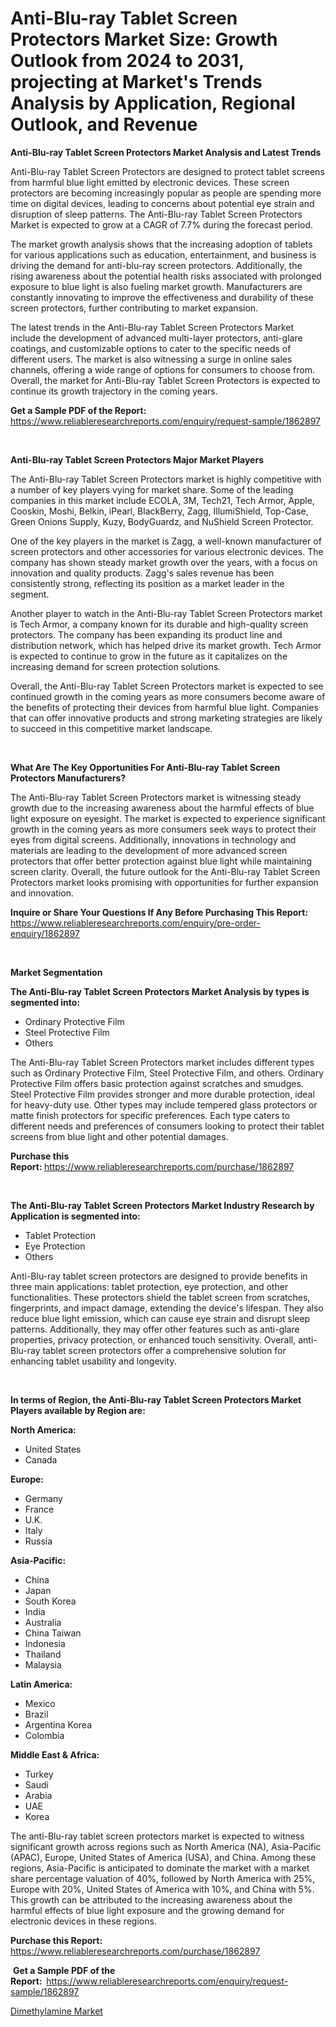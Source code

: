 <p><h1>Anti-Blu-ray Tablet Screen Protectors Market Size: Growth Outlook from 2024 to 2031, projecting at Market's Trends Analysis by Application, Regional Outlook, and Revenue</h1></p><p><strong>Anti-Blu-ray Tablet Screen Protectors Market Analysis and Latest Trends</strong></p>
<p><p>Anti-Blu-ray Tablet Screen Protectors are designed to protect tablet screens from harmful blue light emitted by electronic devices. These screen protectors are becoming increasingly popular as people are spending more time on digital devices, leading to concerns about potential eye strain and disruption of sleep patterns. The Anti-Blu-ray Tablet Screen Protectors Market is expected to grow at a CAGR of 7.7% during the forecast period.</p><p>The market growth analysis shows that the increasing adoption of tablets for various applications such as education, entertainment, and business is driving the demand for anti-blu-ray screen protectors. Additionally, the rising awareness about the potential health risks associated with prolonged exposure to blue light is also fueling market growth. Manufacturers are constantly innovating to improve the effectiveness and durability of these screen protectors, further contributing to market expansion.</p><p>The latest trends in the Anti-Blu-ray Tablet Screen Protectors Market include the development of advanced multi-layer protectors, anti-glare coatings, and customizable options to cater to the specific needs of different users. The market is also witnessing a surge in online sales channels, offering a wide range of options for consumers to choose from. Overall, the market for Anti-Blu-ray Tablet Screen Protectors is expected to continue its growth trajectory in the coming years.</p></p>
<p><strong>Get a Sample PDF of the Report:&nbsp;</strong> <a href="https://www.reliableresearchreports.com/enquiry/request-sample/1862897">https://www.reliableresearchreports.com/enquiry/request-sample/1862897</a></p>
<p>&nbsp;</p>
<p><strong>Anti-Blu-ray Tablet Screen Protectors Major Market Players</strong></p>
<p><p>The Anti-Blu-ray Tablet Screen Protectors market is highly competitive with a number of key players vying for market share. Some of the leading companies in this market include ECOLA, 3M, Tech21, Tech Armor, Apple, Cooskin, Moshi, Belkin, iPearl, BlackBerry, Zagg, IllumiShield, Top-Case, Green Onions Supply, Kuzy, BodyGuardz, and NuShield Screen Protector.</p><p>One of the key players in the market is Zagg, a well-known manufacturer of screen protectors and other accessories for various electronic devices. The company has shown steady market growth over the years, with a focus on innovation and quality products. Zagg's sales revenue has been consistently strong, reflecting its position as a market leader in the segment.</p><p>Another player to watch in the Anti-Blu-ray Tablet Screen Protectors market is Tech Armor, a company known for its durable and high-quality screen protectors. The company has been expanding its product line and distribution network, which has helped drive its market growth. Tech Armor is expected to continue to grow in the future as it capitalizes on the increasing demand for screen protection solutions.</p><p>Overall, the Anti-Blu-ray Tablet Screen Protectors market is expected to see continued growth in the coming years as more consumers become aware of the benefits of protecting their devices from harmful blue light. Companies that can offer innovative products and strong marketing strategies are likely to succeed in this competitive market landscape.</p></p>
<p>&nbsp;</p>
<p><strong>What Are The Key Opportunities For Anti-Blu-ray Tablet Screen Protectors Manufacturers?</strong></p>
<p><p>The Anti-Blu-ray Tablet Screen Protectors market is witnessing steady growth due to the increasing awareness about the harmful effects of blue light exposure on eyesight. The market is expected to experience significant growth in the coming years as more consumers seek ways to protect their eyes from digital screens. Additionally, innovations in technology and materials are leading to the development of more advanced screen protectors that offer better protection against blue light while maintaining screen clarity. Overall, the future outlook for the Anti-Blu-ray Tablet Screen Protectors market looks promising with opportunities for further expansion and innovation.</p></p>
<p><strong>Inquire or Share Your Questions If Any Before Purchasing This Report:</strong> <a href="https://www.reliableresearchreports.com/enquiry/pre-order-enquiry/1862897">https://www.reliableresearchreports.com/enquiry/pre-order-enquiry/1862897</a></p>
<p>&nbsp;</p>
<p><strong>Market Segmentation</strong></p>
<p><strong>The Anti-Blu-ray Tablet Screen Protectors Market Analysis by types is segmented into:</strong></p>
<p><ul><li>Ordinary Protective Film</li><li>Steel Protective Film</li><li>Others</li></ul></p>
<p><p>The Anti-Blu-ray Tablet Screen Protectors market includes different types such as Ordinary Protective Film, Steel Protective Film, and others. Ordinary Protective Film offers basic protection against scratches and smudges. Steel Protective Film provides stronger and more durable protection, ideal for heavy-duty use. Other types may include tempered glass protectors or matte finish protectors for specific preferences. Each type caters to different needs and preferences of consumers looking to protect their tablet screens from blue light and other potential damages.</p></p>
<p><strong>Purchase this Report:&nbsp;</strong><a href="https://www.reliableresearchreports.com/purchase/1862897">https://www.reliableresearchreports.com/purchase/1862897</a></p>
<p>&nbsp;</p>
<p><strong>The Anti-Blu-ray Tablet Screen Protectors Market Industry Research by Application is segmented into:</strong></p>
<p><ul><li>Tablet Protection</li><li>Eye Protection</li><li>Others</li></ul></p>
<p><p>Anti-Blu-ray tablet screen protectors are designed to provide benefits in three main applications: tablet protection, eye protection, and other functionalities. These protectors shield the tablet screen from scratches, fingerprints, and impact damage, extending the device's lifespan. They also reduce blue light emission, which can cause eye strain and disrupt sleep patterns. Additionally, they may offer other features such as anti-glare properties, privacy protection, or enhanced touch sensitivity. Overall, anti-Blu-ray tablet screen protectors offer a comprehensive solution for enhancing tablet usability and longevity.</p></p>
<p>&nbsp;</p>
<p><strong>In terms of Region, the Anti-Blu-ray Tablet Screen Protectors Market Players available by Region are:</strong></p>
<p>
    <p> <strong> North America: </strong>
        <ul>
            <li>United States</li>
            <li>Canada</li>
        </ul>
        </p> 
    <p> <strong> Europe: </strong>
        <ul>
            <li>Germany</li>
            <li>France</li>
            <li>U.K.</li>
            <li>Italy</li>
            <li>Russia</li>
        </ul>
        </p> 
    <p> <strong> Asia-Pacific: </strong>
        <ul>
            <li>China</li>
            <li>Japan</li>
            <li>South Korea</li>
            <li>India</li>
            <li>Australia</li>
            <li>China Taiwan</li>
            <li>Indonesia</li>
            <li>Thailand</li>
            <li>Malaysia</li>
        </ul>
        </p> 
    <p> <strong> Latin America: </strong>
        <ul>
            <li>Mexico</li>
            <li>Brazil</li>
            <li>Argentina Korea</li>
            <li>Colombia</li>
        </ul>
        </p> 
    <p> <strong> Middle East & Africa: </strong>
        <ul>
            <li>Turkey</li>
            <li>Saudi</li>
            <li>Arabia</li>
            <li>UAE</li>
            <li>Korea</li>
        </ul>
    </p>
    </p>
<p><p>The anti-Blu-ray tablet screen protectors market is expected to witness significant growth across regions such as North America (NA), Asia-Pacific (APAC), Europe, United States of America (USA), and China. Among these regions, Asia-Pacific is anticipated to dominate the market with a market share percentage valuation of 40%, followed by North America with 25%, Europe with 20%, United States of America with 10%, and China with 5%. This growth can be attributed to the increasing awareness about the harmful effects of blue light exposure and the growing demand for electronic devices in these regions.</p></p>
<p><strong>Purchase this Report: </strong><a href="https://www.reliableresearchreports.com/purchase/1862897">https://www.reliableresearchreports.com/purchase/1862897</a></p>
<p>&nbsp;<strong>Get a Sample PDF of the Report:&nbsp;&nbsp;</strong><a href="https://www.reliableresearchreports.com/enquiry/request-sample/1862897">https://www.reliableresearchreports.com/enquiry/request-sample/1862897</a></p>
<p><strong></strong></p>
<p><p><a href="https://adventurous-uranium-ef9.notion.site/Dimethylamine-Market-A-Comprehensive-Report-of-its-Market-Share-Growth-Trends-2024-2031-44b96f4625a045f4861a7c38c17e715e">Dimethylamine Market</a></p></p>